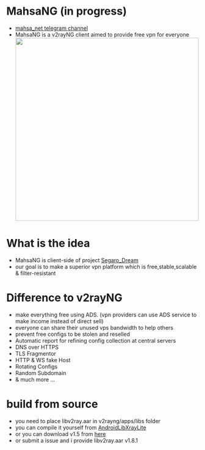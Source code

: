 # MahsaNG (in progress)
- [mahsa_net telegram channel](https://t.me/mahsa_net)
- MahsaNG is a v2rayNG client aimed to provide free vpn for everyone<br>
<img src="https://github.com/GFW-knocker/MahsaNG/blob/master/Mahsa_logo.jpg?raw=true" width="480" ><br>


# What is the idea
- MahsaNG is client-side of project [Segaro_Dream](https://github.com/GFW-knocker/Segaro_Dream)
- our goal is to make a superior vpn platform which is free,stable,scalable & filter-resistant

# Difference to v2rayNG
- make everything free using ADS. (vpn providers can use ADS service to make income instead of direct sell)
- everyone can share their unused vps bandwidth to help others
- prevent free configs to be stolen and reselled
- Automatic report for refining config collection at central servers
- DNS over HTTPS
- TLS Fragmentor
- HTTP & WS fake Host
- Rotating Configs
- Random Subdomain
- & much more ...

# build from source
- you need to place libv2ray.aar in v2rayng/apps/libs folder
- you can compile it yourself from [AndroidLibXrayLite](https://github.com/2dust/AndroidLibXrayLite)
- or you can download v1.5 from [here](https://github.com/2dust/v2rayNG/blob/09d854dc784365e5499e444aff065055adcc5105/V2rayNG/app/libs/libv2ray.aar)
- or submit a issue and i provide libv2ray.aar v1.8.1

